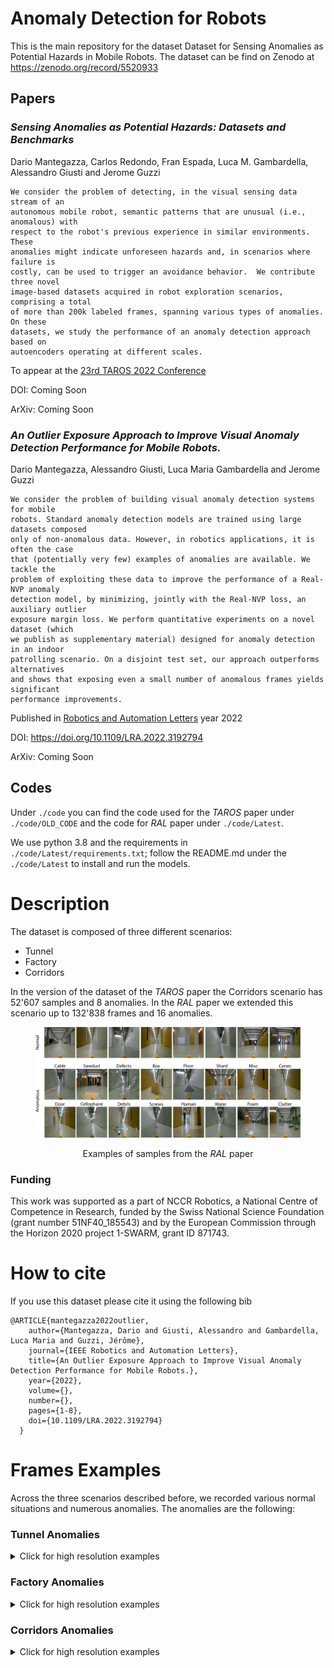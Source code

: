 # Anomaly Detection for Robots
This is the main repository for the dataset Dataset for Sensing Anomalies as Potential Hazards in Mobile Robots.
The dataset can be find on Zenodo at https://zenodo.org/record/5520933

## Papers
<!-- The relative video is available at TODO -->
### <em>Sensing Anomalies as Potential Hazards: Datasets and Benchmarks</em>
Dario Mantegazza, Carlos Redondo, Fran Espada, Luca M. Gambardella, Alessandro Giusti and Jerome Guzzi

    We consider the problem of detecting, in the visual sensing data stream of an 
    autonomous mobile robot, semantic patterns that are unusual (i.e., anomalous) with
    respect to the robot's previous experience in similar environments.  These 
    anomalies might indicate unforeseen hazards and, in scenarios where failure is 
    costly, can be used to trigger an avoidance behavior.  We contribute three novel 
    image-based datasets acquired in robot exploration scenarios, comprising a total
    of more than 200k labeled frames, spanning various types of anomalies.  On these 
    datasets, we study the performance of an anomaly detection approach based on 
    autoencoders operating at different scales.

To appear at the [23rd TAROS 2022 Conference](https://ukaeaevents.com/23rd-taros/)

DOI: Coming Soon

ArXiv: Coming Soon

### <em>An Outlier Exposure Approach to Improve Visual Anomaly Detection Performance for Mobile Robots.</em>
Dario Mantegazza, Alessandro Giusti, Luca Maria Gambardella and Jerome Guzzi

    We consider the problem of building visual anomaly detection systems for mobile 
    robots. Standard anomaly detection models are trained using large datasets composed 
    only of non-anomalous data. However, in robotics applications, it is often the case 
    that (potentially very few) examples of anomalies are available. We tackle the 
    problem of exploiting these data to improve the performance of a Real-NVP anomaly 
    detection model, by minimizing, jointly with the Real-NVP loss, an auxiliary outlier 
    exposure margin loss. We perform quantitative experiments on a novel dataset (which 
    we publish as supplementary material) designed for anomaly detection in an indoor 
    patrolling scenario. On a disjoint test set, our approach outperforms alternatives 
    and shows that exposing even a small number of anomalous frames yields significant 
    performance improvements.

Published in [Robotics and Automation Letters](https://www.ieee-ras.org/publications/ra-l) year 2022
<!-- volume .... year ... -->

DOI: https://doi.org/10.1109/LRA.2022.3192794

ArXiv: Coming Soon

## Codes
Under `./code` you can find the code used for the <em>TAROS</em> paper under `./code/OLD_CODE` and the code for <em>RAL</em> paper under `./code/Latest`.

We use python 3.8 and the requirements in `./code/Latest/requirements.txt`; follow the README.md under the `./code/Latest` to install and run the models.


# Description
The dataset is composed of three different scenarios:
- Tunnel
- Factory
- Corridors

In the version of the dataset of the <em>TAROS</em> paper the Corridors scenario has 52'607 samples and 8 anomalies. 
In the <em>RAL</em> paper we extended this scenario up to 132'838 frames and 16 anomalies.
<figure>
<img src="images/dataset_examplev4.png" alt="RAL_paper_anomalies" style="background-color:white;"/>
<p align = "center">Examples of samples from the <em>RAL</em> paper </p>
</figure>

### Funding
This work was supported as a part of NCCR Robotics, a National Centre of Competence in Research, funded by the Swiss National Science Foundation (grant number 51NF40\_185543) and by the European Commission through the Horizon 2020 project 1-SWARM, grant ID 871743.

# How to cite
If you use this dataset please cite it using the following bib

    @ARTICLE{mantegazza2022outlier,
        author={Mantegazza, Dario and Giusti, Alessandro and Gambardella, Luca Maria and Guzzi, Jérôme}, 
        journal={IEEE Robotics and Automation Letters},
        title={An Outlier Exposure Approach to Improve Visual Anomaly Detection Performance for Mobile Robots.},
        year={2022}, 
        volume={},
        number={}, 
        pages={1-8}, 
        doi={10.1109/LRA.2022.3192794}
      }
# Frames Examples
Across the three scenarios described before, we recorded various normal situations and numerous anomalies.
The anomalies are the following:
### Tunnel Anomalies
<details>
  <summary>Click for high resolution examples</summary>

<figure class="image">
<img src="images/tunnel/normal1.jpg" alt="tun_normal" width="512"/>
<p><b>Normal</b> - Empty underground man made tunnel</p>
</figure>
<p></p>
<figure>
<img src="images/tunnel/wet1.jpg" alt="wet" width="512"/>
<p><b>Wet</b> - Water condensation on the tunnel walls and ceiling</p>
</figure>
<p></p>

<figure>
<img src="images/tunnel/root1.jpg" alt="root" width="512"/>
<p><b>Root</b> - Roots coming down from the ceiling and walls</p>
</figure>
<p></p>

<figure>
<img src="images/tunnel/dust1.jpg" alt="dust" width="512"/>
<p><b>Dust</b> - Dust moved by the drone </p>
</figure>
<p></p>

</details>

### Factory Anomalies
<details>
  <summary>Click for high resolution examples</summary>

<figure>
<img src="images/factory/normal1.jpg" alt="fact_normal" width="512"/>
<p><b>Normal</b> - Empty factory facility</p>
</figure>
<p></p>


<figure>
<img src="images/factory/mist1.jpg" alt="mist" width="512"/>
<p><b>Mist</b> - Mist coming from a smoke machine</p>
</figure>
<p></p>

<figure>
<img src="images/factory/tape1.jpg" alt="tape" width="512"/>
<p><b>Tape</b> - Signaling tape stretched across the facility</p>
</figure>

</details>

### Corridors Anomalies
<details>
  <summary>Click for high resolution examples</summary>

<figure>
<img src="images/corridor/normal1.jpg" alt="corridor_normal" width="512"/>
<img src="images/corridor/normal2.jpg" alt="corridor_normal2" width="512"/>
<img src="images/corridor/normal3.jpg" alt="corridor_normal3" width="512"/>
<p><b>Normal</b> - Empty university corridors (on different floors)</p>
</figure>
<p></p>

<figure>
<img src="images/corridor/box.jpg" alt="box" width="512"/>
<p><b>Box</b> - Cardboard boxes placed in front/near of the robot</p>
</figure>
<p></p>

<figure>
<img src="images/corridor/cable.jpg" alt="cable" width="512"/>
<p><b>Cable</b> - Various cables layed on the floor around and in front of the robot</p>
</figure>
<p></p>

<figure>
<img src="images/corridor/debris.jpg" alt="debris" width="512"/>
<p><b>Debris</b> - Various debris </p>
</figure>
<p></p>

<figure>
<img src="images/corridor/defects.jpg" alt="defects" width="512"/>
<p><b>Defects</b> - Defects of the robot</p>
</figure>
<p></p>

<figure>
<img src="images/corridor/door.jpg" alt="door" width="512"/>
<p><b>Door</b> - Open doors where doors should be closed</p>
</figure>
<p></p>

<figure>
<img src="images/corridor/human.jpg" alt="human" width="512"/>
<p><b>Human</b> - Human presence</p>
</figure>
<p></p>

<figure>
<img src="images/corridor/clutter.jpg" alt="clutter" width="512"/>
<p><b>Clutter</b> - Chairs, tables and furniture moved around the corridor</p>
</figure>
<p></p>

<figure>
<img src="images/corridor/foam.jpg" alt="foam" width="512"/>
<p><b>Foam</b> - Foam placed on the floor</p>
</figure>
<p></p>

<figure>
<img src="images/corridor/sawdust.jpg" alt="sawdust" width="512"/>
<p><b>Sawdust</b> - Sawdust placed on the floor</p>
</figure>
<p></p>

<figure>
<img src="images/corridor/cellophane.jpg" alt="cellophane" width="512"/>
<p><b>Cellophane</b> - Cellophane foil stretched between walls</p>
</figure>
<p></p>

<figure>
<img src="images/corridor/floor.jpg" alt="floor" width="512"/>
<p><b>Floor</b> - Fake flooring different than original floor</p>
</figure>
<p></p>

<figure>
<img src="images/corridor/screws.jpg" alt="screws" width="512"/>
<p><b>Screws</b> - Small screws and bolts placed in front of the robot</p>
</figure>
<p></p>

<figure>
<img src="images/corridor/water.jpg" alt="water" width="512"/>
<p><b>Water</b> - Water puddle in front of robot</p>
</figure>
<p></p>

<figure>
<img src="images/corridor/cones.jpg" alt="cones" width="512"/>
<p><b>Cones</b> - Multiple orange cones placed in the corridor</p>
</figure>
<p></p>

<figure>
<img src="images/corridor/hanging_cable.jpg" alt="hanghingcables" width="512"/>
<p><b>Hanging cables</b> - Cables hanging from the ceiling</p>
</figure>

</details>

